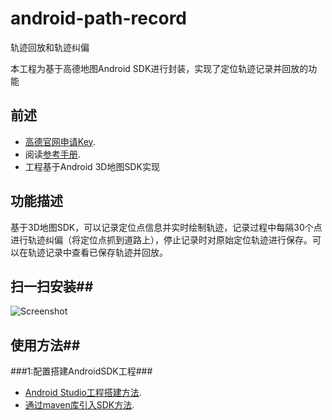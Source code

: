 # android-path-record
轨迹回放和轨迹纠偏

本工程为基于高德地图Android SDK进行封装，实现了定位轨迹记录并回放的功能
## 前述 ##
- [高德官网申请Key](http://lbs.amap.com/dev/#/).
- 阅读[参考手册](http://a.amap.com/lbs/static/unzip/Android_Map_Doc/index.html).
- 工程基于Android 3D地图SDK实现

## 功能描述 ##
基于3D地图SDK，可以记录定位点信息并实时绘制轨迹，记录过程中每隔30个点进行轨迹纠偏（将定位点抓到道路上），停止记录时对原始定位轨迹进行保存。可以在轨迹记录中查看已保存轨迹并回放。

## 扫一扫安装##
![Screenshot]( https://raw.githubusercontent.com/amap-demo/android-path-record/master/apk/1478158919.png)  

## 使用方法##
###1:配置搭建AndroidSDK工程###
- [Android Studio工程搭建方法](http://lbs.amap.com/api/android-sdk/guide/creat-project/android-studio-creat-project/#add-jars).
- [通过maven库引入SDK方法](http://lbsbbs.amap.com/forum.php?mod=viewthread&tid=18786).


